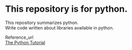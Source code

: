 # This repository is for python.

This repository summarizes python.<br>
Write code written about libraries available in python.

Reference_url<br>
[The Python Tutorial](https://docs.python.org/3/tutorial/)
